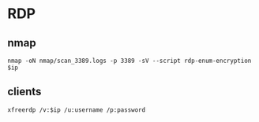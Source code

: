 # RDP

## nmap

```shell
nmap -oN nmap/scan_3389.logs -p 3389 -sV --script rdp-enum-encryption $ip
```

## clients

```shell
xfreerdp /v:$ip /u:username /p:password
```
